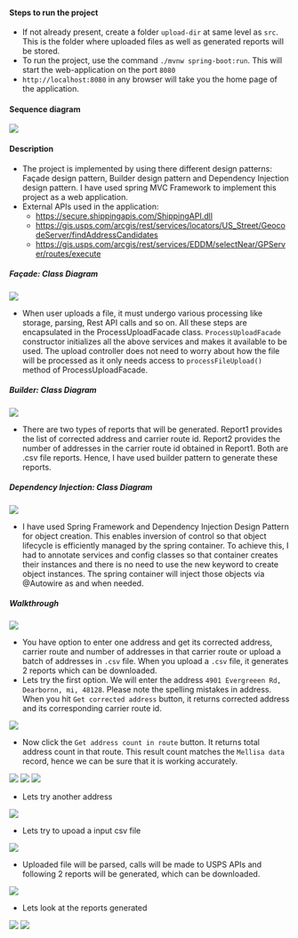 
#### Steps to run the project
 - If not already present, create a folder `upload-dir` at same level as `src`. This is the folder where uploaded files as well as generated reports will be stored.
 - To run the project, use the command `./mvnw spring-boot:run`. This will start the web-application on the port `8080`
 - `http://localhost:8080` in any browser will take you the home page of the application.
#### Sequence diagram
 ![](src/main/resources/screen-shots/sequence.png)
#### Description
 - The project is implemented by using there different design patterns: Façade design pattern, Builder design pattern and Dependency Injection design pattern. I have used spring MVC Framework to implement this project as a web application.
 - External APIs used in the application:
   - https://secure.shippingapis.com/ShippingAPI.dll
   - https://gis.usps.com/arcgis/rest/services/locators/US_Street/GeocodeServer/findAddressCandidates
   - https://gis.usps.com/arcgis/rest/services/EDDM/selectNear/GPServer/routes/execute
##### Façade: Class Diagram
 ![](src/main/resources/screen-shots/facade.png) 
 - When user uploads a file, it must undergo various processing like storage, parsing, Rest API calls and so on. All these steps are encapsulated in the ProcessUploadFacade class. `ProcessUploadFacade` constructor initializes all the above services and makes it available to be used. The upload controller does not need to worry about how the file will be processed as it only needs access to `processFileUpload()` method of ProcessUploadFacade.
##### Builder: Class Diagram
 ![](src/main/resources/screen-shots/builder.png)
 - There are two types of reports that will be generated. Report1 provides the list of corrected address and carrier route id. Report2 provides the number of addresses in the carrier route id obtained in Report1. Both are .csv file reports. Hence, I have used builder pattern to generate these reports.
##### Dependency Injection: Class Diagram
 ![](src/main/resources/screen-shots/dependency-injection.png)
 - I have used Spring Framework and Dependency Injection Design Pattern for object creation. This enables inversion of control so that object lifecycle is efficiently managed by the spring container. To achieve this, I had to annotate services and config classes so that container creates their instances and there is no need to use the new keyword to create object instances. The spring container will inject those objects via @Autowire as and when needed.
 
##### Walkthrough 
 ![](src/main/resources/screen-shots/1.png)
 - You have option to enter one address and get its corrected address, carrier route and number of addresses in that carrier route or upload a batch of addresses in `.csv` file. When you upload a `.csv` file, it generates 2 reports which can be downloaded. 
 - Lets try the first option. We will enter the address `4901 Evergreeen Rd, Dearbornn, mi, 48128`. Please note the spelling mistakes in address. When you hit `Get corrected address` button, it returns corrected address and its corresponding carrier route id.
  
![](src/main/resources/screen-shots/2.png) 

 - Now click the `Get address count in route` button. It returns total address count in that route. This result count matches the `Mellisa data` record, hence we can be sure that it is working accurately.
 
![](src/main/resources/screen-shots/3.png) 
![](src/main/resources/screen-shots/4.png) 
![](src/main/resources/screen-shots/5.png)

 - Lets try another address
 
![](src/main/resources/screen-shots/6.png)

 - Lets try to upoad a input csv file
   
![](src/main/resources/screen-shots/7.png)

 - Uploaded file will be parsed, calls will be made to USPS APIs and following 2 reports will be generated, which can be downloaded.
 
![](src/main/resources/screen-shots/8.png)
    
 - Lets look at the reports generated
 
![](src/main/resources/screen-shots/9.png)
![](src/main/resources/screen-shots/10.png)


 
